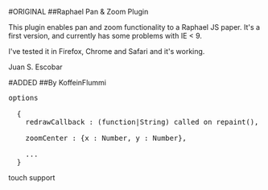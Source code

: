 #ORIGINAL
##Raphael Pan & Zoom Plugin

This plugin enables pan and zoom functionality to a Raphael JS paper.
It's a first version, and currently has some problems with IE < 9.

I've tested it in Firefox, Chrome and Safari and it's working.

Juan S. Escobar 

#ADDED
##By KoffeinFlummi

<pre>
options

  {
    redrawCallback : (function|String) called on repaint(),
    
    zoomCenter : {x : Number, y : Number},
    
    ...
  }
</pre>  
touch support
